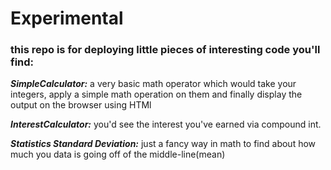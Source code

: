 # Experimental
### this repo is for deploying little pieces of interesting code you'll find:

***SimpleCalculator:*** a very basic math operator which would take your integers,
apply a simple math operation on them and finally display the output on the browser using HTMl 

***InterestCalculator:*** you'd see the interest you've earned via compound int.

***Statistics Standard Deviation:*** just a fancy way in math to find about how much you data is going off of the middle-line(mean)
